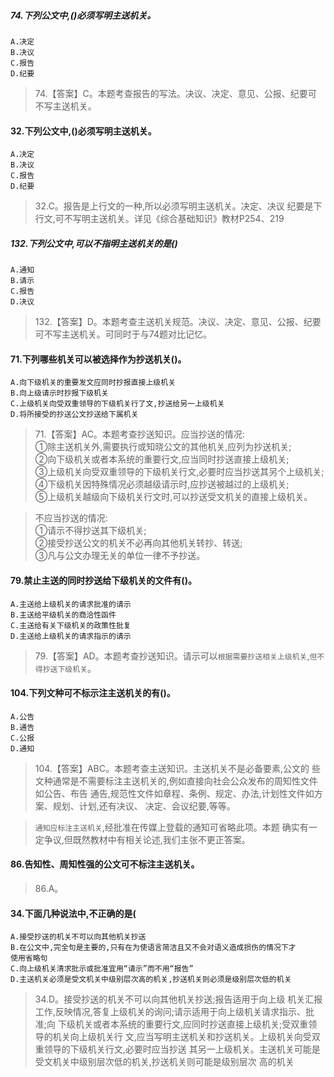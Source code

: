 ##### 74.下列公文中,()必须写明主送机关。
    A.决定
    B.决议
    C.报告
    D.纪要
    
>   74.【答案】C。本题考查报告的写法。决议、决定、意见、公报、纪要可
    不写主送机关。
    
#### 32.下列公文中,()必须写明主送机关。
    A.决定
    B.决议
    C.报告
    D.纪要
>   32.C。报告是上行文的一种,所以必须写明主送机关。决定、决议
    纪要是下行文,可不写明主送机关。详见《综合基础知识》教材P254、219

##### 132.下列公文中,可以不指明主送机关的是()
    A.通知
    B.请示
    C.报告
    D.决议
>   132.【答案】D。本题考查主送机关规范。决议、决定、意见、公报、纪要
    可不写主送机关。可同时于与74题对比记忆。

#### 71.下列哪些机关可以被选择作为抄送机关()。
    A.向下级机关的重要发文应同时抄报直接上级机关
    B.向上级请示时抄报下级机关
    C.上级机关向受双重领导的下级机关行了文,抄送给另一上级机关
    D.将所接受的抄送公文抄送给下属机关
    
>   71.【答案】AC。本题考查抄送知识。应当抄送的情况:<br>
①除主送机关外,需要执行或知晓公文的其他机关,应列为抄送机关;<br>
②向下级机关或者本系统的重要行文,应当同时抄送直接上级机关;<br>
③上级机关向受双重领导的下级机关行文,必要时应当抄送其另个上级机关;<br>
④下级机关因特殊情况必须越级请示时,应抄送被越过的上级机关;<br>
⑤上级机关越级向下级机关行文时,可以抄送受文机关的直接上级机关。<br>

>   不应当抄送的情况:<br>
①请示不得抄送其下级机关;<br>
②接受抄送公文的机关不必再向其他机关转抄、转送;<br>
③凡与公文办理无关的单位一律不予抄送。<br>    

#### 79.禁止主送的同时抄送给下级机关的文件有()。
    A.主送给上级机关的请求批准的请示
    B.主送给平级机关的商洽性函件
    C.主送给有关下级机关的政策性批复
    D.主送给上级机关的请求指示的请示

>   79.【答案】AD。本题考查抄送知识。请示可以`根据需要抄送相关上级机关`,`但不得抄送下级机关`。


#### 104.下列文种可不标示注主送机关的有()。
    A.公告
    B.通告
    C.公报
    D.通知

>   104.【答案】ABC。本题考查主送知识。主送机关不是必备要素,公文的
些文种通常是不需要标注主送机关的,例如直接向社会公众发布的周知性文件如公告、布告
通告,规范性文件如章程、条例、规定、办法,计划性文件如方案、规划、计划,还有决议、
决定、会议纪要,等等。

>   `通知应标注主送机关`,经批准在传媒上登载的通知可省略此项。本题
确实有一定争议,但既然教材中有相关论述,我们主张不更正答案。   


#### 86.告知性、周知性强的公文可不标注主送机关。
>   86.A。

#### 34.下面几种说法中,不正确的是(
    A.接受抄送的机关不可以向其他机关抄送
    B.在公文中,完全句是主要的,只有在为使语言简洁且又不会对语义造成损伤的情况下才
    使用省略句
    C.向上级机关清求批示或批准宜用“请示”而不用“报告”
    D.主送机关必须是受文机关中级别层次高的机关,抄送机关则必须是级别层次低的机关
>   34.D。接受抄送的机关不可以向其他机关抄送;报告适用于向上级
机关汇报工作,反映情况,答复上级机关的询问;请示适用于向上级机关请求指示、批准;向
下级机关或者本系统的重要行文,应同时抄送直接上级机关;受双重领导的机关向上级机关行
文,应当写明主送机关和抄送机关。上级机关向受双重领导的下级机关行文,必要时应当抄送
其另一上级机关。主送机关可能是受文机关中级别层次低的机关,抄送机关则可能是级别层次
高的机关


















